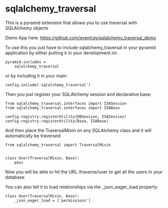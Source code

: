 sqlalchemy_traversal
====================

This is a pyramid extension that allows you to use traversal with SQLAlchemy objects

Demo App here: https://github.com/eventray/sqlalchemy_traversal_demo

To use this you just have to include sqlalchemy_traversal in your pyramid application
by either putting it in your development.ini:

    pyramid.includes = 
        sqlalchemy_traversal

or by including it in your main:

    config.include('sqlalchemy_traversal')


Then you just register your SQLAlchemy session and declarative base:

    from sqlalchemy_traversal.interfaces import ISASession
    from sqlalchemy_traversal.interfaces import ISABase

    config.registry.registerUtility(DBSession, ISASession)
    config.registry.registerUtility(Base, ISABase)


And then place the TraversalMixin on any SQLAlchemy class and it will automatically
be traversed:

    from sqlalchemy_traversal import TraversalMixin
    
    
    class User(TraversalMixin, Base):
        pass


Now you will be able to hit the URL /traverse/user  to get all the users in your database


You can also tell it to load relationships via the _json_eager_load property:

    class User(TraversalMixin, Base):
        _json_eager_load = ['permissions']
